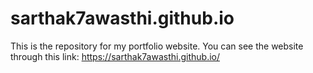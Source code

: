 # sarthak7awasthi.github.io
This is the repository for my portfolio website. You can see the website through this link: https://sarthak7awasthi.github.io/
